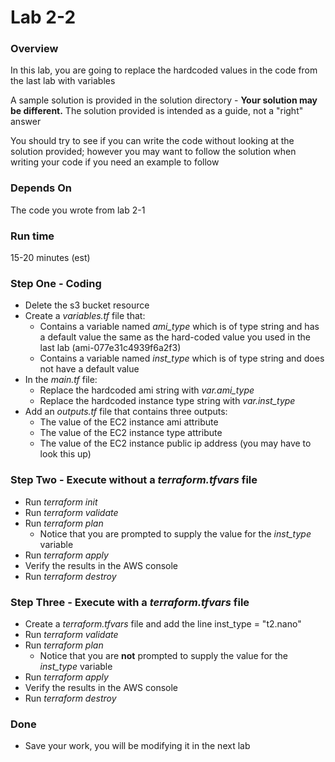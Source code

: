 # Lab 2-2

### Overview
In this lab, you are going to replace the hardcoded values in the code from the last lab with variables

A sample solution is provided in the solution directory - __Your solution may be different.__  The solution provided is intended as a guide, not a "right" answer

You should try to see if you can write the code without looking at the solution provided; however you may want to follow the solution when writing your code if you need an example to follow


### Depends On
The code you wrote from lab 2-1

### Run time
15-20 minutes (est)

### Step One - Coding

* Delete the s3 bucket resource
* Create a _variables.tf_ file that:
    - Contains a variable named _ami_type_ which is of type string and has a default value the same as the hard-coded value you used in the last lab (ami-077e31c4939f6a2f3)
    - Contains a variable named _inst_type_ which is of type string and does not have a default value
* In the _main.tf_ file:
    - Replace the hardcoded ami string with _var.ami_type_
    - Replace the hardcoded instance type string with _var.inst_type_
* Add an _outputs.tf_ file that contains three outputs:
    - The value of the EC2 instance ami attribute
    - The value of the EC2 instance type attribute
    - The value of the EC2 instance public ip address (you may have to look this up)
    

### Step Two - Execute without a _terraform.tfvars_ file

* Run _terraform init_
* Run _terraform validate_
* Run _terraform plan_
    - Notice that you are prompted to supply the value for the _inst_type_ variable
* Run _terraform apply_
* Verify the results in the AWS console
* Run _terraform destroy_

### Step Three - Execute with a _terraform.tfvars_ file

* Create a _terraform.tfvars_ file and add the line
    inst_type = "t2.nano"
* Run _terraform validate_
* Run _terraform plan_
    - Notice that you are __not__ prompted to supply the value for the _inst_type_ variable
* Run _terraform apply_
* Verify the results in the AWS console
* Run _terraform destroy_

### Done

* Save your work, you will be modifying it in the next lab

